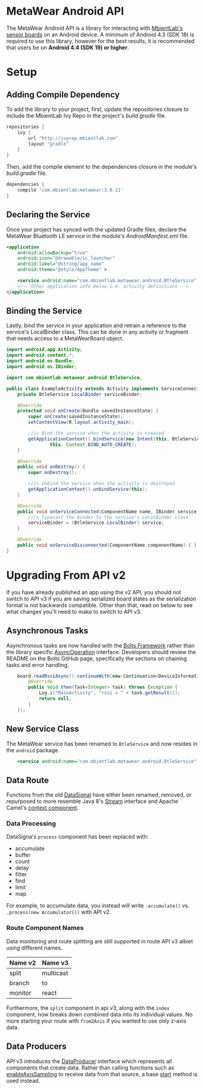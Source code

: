 # MetaWear Android API #
The MetaWear Android API is a library for interacting with [MbientLab's sensor boards](https://mbientlab.com/sensors/) on an Android device.  A minimum of Android 4.3 (SDK 18) is required to use this library, however for the best results, it is recommended that users be on **Android 4.4 (SDK 19) or higher**.  

# Setup  #
## Adding Compile Dependency ##
To add the library to your project, first, update the repositories closure to include the MbientLab Ivy Repo in the project's *build.gradle* file.

```gradle
repositories {
    ivy {
        url "http://ivyrep.mbientlab.com"
        layout "gradle"
    }
}
```

Then, add the compile element to the dependencies closure in the module's *build.gradle* file.

```gradle
dependencies {
    compile 'com.mbientlab:metawear:3.0.11'
}
```

## Declaring the Service ##
Once your project has synced with the updated Gradle files, declare the MetaWear Bluetooth LE service in the module's *AndroidManifest.xml* file.
```xml
<application
    android:allowBackup="true"
    android:icon="@drawable/ic_launcher"
    android:label="@string/app_name"
    android:theme="@style/AppTheme" >

    <service android:name="com.mbientlab.metawear.android.BtleService" />
    <!-- Other application info below i.e. activity definitions -->
</application>
```

## Binding the Service ##
Lastly, bind the service in your application and retrain a reference to the service's LocalBinder class.  This can be done in any activity or fragment that needs access to a MetaWearBoard object.

```java
import android.app.Activity;
import android.content.*;
import android.os.Bundle;
import android.os.IBinder;

import com.mbientlab.metawear.android.BtleService;

public class ExampleActivity extends Activity implements ServiceConnection {
    private BtleService.LocalBinder serviceBinder;

    @Override
    protected void onCreate(Bundle savedInstanceState) {
        super.onCreate(savedInstanceState);
        setContentView(R.layout.activity_main);

        ///< Bind the service when the activity is created
        getApplicationContext().bindService(new Intent(this, BtleService.class),
                this, Context.BIND_AUTO_CREATE);
    }

    @Override
    public void onDestroy() {
        super.onDestroy();

        ///< Unbind the service when the activity is destroyed
        getApplicationContext().unbindService(this);
    }

    @Override
    public void onServiceConnected(ComponentName name, IBinder service) {
        ///< Typecast the binder to the service's LocalBinder class
        serviceBinder = (BtleService.LocalBinder) service;
    }

    @Override
    public void onServiceDisconnected(ComponentName componentName) { }
}
```

# Upgrading From API v2 #
If you have already published an app using the v2 API, you should not switch to API v3 if you are saving serialized board states as the 
serialization format is not backwards compatible.  Other than that, read on below to see what changes you'll need to make to switch to API v3.  

## Asynchronous Tasks ##
Asynchronous tasks are now handled with the [Bolts Framework](https://github.com/BoltsFramework/Bolts-Android) rather than the library specific [AsyncOperation](https://mbientlab.com/docs/metawear/android/2/com/mbientlab/metawear/AsyncOperation.html) interface.  Developers should review the README on the Bolts GitHub page, specifically the sections on chaining tasks and error handling.  

```java
    board.readRssiAsync().continueWith(new Continuation<DeviceInformation, Void>() {
        @Override
        public Void then(Task<Integer> task) throws Exception {
            Log.i("MainActivity", "rssi = " + task.getResult());
            return null;
        }
    });
```

## New Service Class ##
The MetaWear service has been renamed to ``BtleService`` and now resides in the ``android`` package.  

```xml
    <service android:name="com.mbientlab.metawear.android.BtleService" />
```

## Data Route ##
Functions from the old [DataSignal](https://mbientlab.com/docs/metawear/android/2/com/mbientlab/metawear/DataSignal.html) have either been renamed, removed, or repurposed to more resemble Java 8's [Stream](https://docs.oracle.com/javase/8/docs/api/java/util/stream/Stream.html) interface and Apache Camel's [context component](http://camel.apache.org/context.html).  

### Data Processing ###
DataSigna's ``process`` component has been replaced with:

* accumulate  
* buffer  
* count  
* delay  
* filter  
* find  
* limit  
* map  

For example, to accumulate data, you instead will write ``.accumulate()`` vs. ``.process(new Accumulator())`` with API v2.

### Route Component Names ###
Data monitoring and route splitting are still supported in route API v3 albiet using different names.  

|Name v2    |Name v3  |
|-----------|---------|
|split      |multicast|
|branch     |to       |
|monitor    |react    |

Furthermore, the ``split`` component in api v3, along with the ``index`` component, now breaks down combined data into its individual values.  No more starting your route with ``fromZAxis`` if you wanted to use only z-axis data.

Data Producers
--------------
API v3 introduces the [DataProducer](https://mbientlab.com/docs/metawear/android/3/com/mbientlab/metawear/DataProducer.html) interface which represents all components that create data.  Rather than calling functions such as [enableAxisSampling](https://mbientlab.com/docs/metawear/android/2/com/mbientlab/metawear/module/Accelerometer.html#enableAxisSampling--) to receive data from that source, a base [start](https://mbientlab.com/docs/metawear/android/3/com/mbientlab/metawear/AsyncDataProducer.html#start--) method is used instead.
